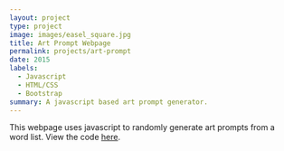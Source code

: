 ```yaml
---
layout: project
type: project
image: images/easel_square.jpg
title: Art Prompt Webpage
permalink: projects/art-prompt
date: 2015
labels:
  - Javascript
  - HTML/CSS
  - Bootstrap
summary: A javascript based art prompt generator.
---
```




This webpage uses javascript to randomly generate art prompts from a word list.
View the code [here](https://github.com/matthew-schultz/artPrompt).

